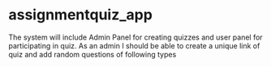 # assignmentquiz_app
The system will include Admin Panel for creating quizzes and user panel for participating in quiz. As an admin I should be able to create a unique link of quiz and add random questions of following types
